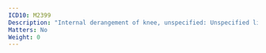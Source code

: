 ```yaml
---
ICD10: M2399
Description: "Internal derangement of knee, unspecified: Unspecified ligament or Unspecified meniscus"
Matters: No
Weight: 0
---
```

